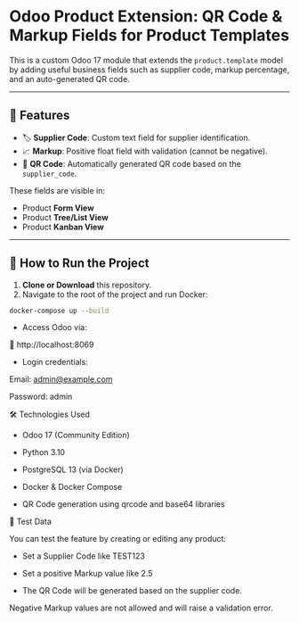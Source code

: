 # Odoo Product Extension: QR Code & Markup Fields for Product Templates

This is a custom Odoo 17 module that extends the `product.template` model by adding useful business fields such as supplier code, markup percentage, and an auto-generated QR code.

---

## 🔧 Features

- 🏷️ **Supplier Code**: Custom text field for supplier identification.
- 📈 **Markup**: Positive float field with validation (cannot be negative).
- 📎  **QR Code**: Automatically generated QR code based on the `supplier_code`.

These fields are visible in:
- Product **Form View**
- Product **Tree/List View**
- Product **Kanban View**

---

## 🚀 How to Run the Project

1. **Clone or Download** this repository.
2. Navigate to the root of the project and run Docker:

```bash
docker-compose up --build 
```

  - Access Odoo via:

📍 http://localhost:8069

  - Login credentials:

Email: admin@example.com

Password: admin

🛠️ Technologies Used

  - Odoo 17 (Community Edition)

  - Python 3.10

  - PostgreSQL 13 (via Docker)

  - Docker & Docker Compose

  - QR Code generation using qrcode and base64 libraries

🧪 Test Data

You can test the feature by creating or editing any product:

  - Set a Supplier Code like TEST123

  - Set a positive Markup value like 2.5

  - The QR Code will be generated based on the supplier code.

Negative Markup values are not allowed and will raise a validation error.
